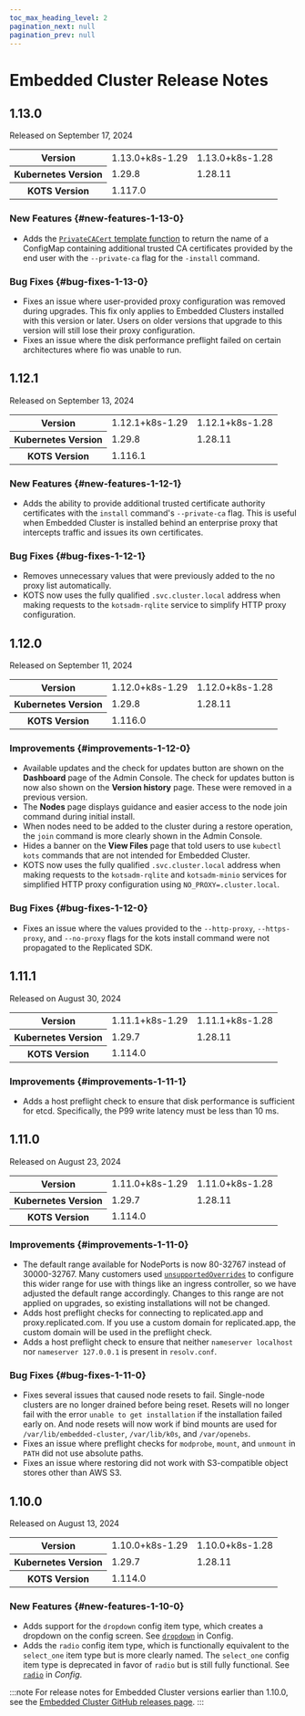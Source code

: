 ```yaml
---
toc_max_heading_level: 2
pagination_next: null
pagination_prev: null
---
```


# Embedded Cluster Release Notes

## 1.13.0

Released on September 17, 2024

<table>
  <tr>
    <th>Version</th>
    <td id="center">1.13.0+k8s-1.29</td>
    <td id="center">1.13.0+k8s-1.28</td>
  </tr>
  <tr>
    <th>Kubernetes Version</th>
    <td id="center">1.29.8</td>
    <td id="center">1.28.11</td>
  </tr>
  <tr>
    <th>KOTS Version</th>
    <td id="center" colspan="2">1.117.0</td>
  </tr>
</table>

### New Features {#new-features-1-13-0}

* Adds the [`PrivateCACert` template function](/reference/template-functions-static-context#privatecacert) to return the name of a ConfigMap containing additional trusted CA certificates provided by the end user with the `--private-ca` flag for the `-install` command.

### Bug Fixes {#bug-fixes-1-13-0}

* Fixes an issue where user-provided proxy configuration was removed during upgrades. This fix only applies to Embedded Clusters installed with this version or later. Users on older versions that upgrade to this version will still lose their proxy configuration.
* Fixes an issue where the disk performance preflight failed on certain architectures where fio was unable to run.

## 1.12.1

Released on September 13, 2024

<table>
  <tr>
    <th>Version</th>
    <td id="center">1.12.1+k8s-1.29</td>
    <td id="center">1.12.1+k8s-1.28</td>
  </tr>
  <tr>
    <th>Kubernetes Version</th>
    <td id="center">1.29.8</td>
    <td id="center">1.28.11</td>
  </tr>
  <tr>
    <th>KOTS Version</th>
    <td id="center" colspan="2">1.116.1</td>
  </tr>
</table>

### New Features {#new-features-1-12-1}

* Adds the ability to provide additional trusted certificate authority certificates with the `install` command's `--private-ca` flag. This is useful when Embedded Cluster is installed behind an enterprise proxy that intercepts traffic and issues its own certificates.

### Bug Fixes {#bug-fixes-1-12-1}

* Removes unnecessary values that were previously added to the no proxy list automatically.
* KOTS now uses the fully qualified `.svc.cluster.local` address when making requests to the `kotsadm-rqlite` service to simplify HTTP proxy configuration.

## 1.12.0

Released on September 11, 2024

<table>
  <tr>
    <th>Version</th>
    <td id="center">1.12.0+k8s-1.29</td>
    <td id="center">1.12.0+k8s-1.28</td>
  </tr>
  <tr>
    <th>Kubernetes Version</th>
    <td id="center">1.29.8</td>
    <td id="center">1.28.11</td>
  </tr>
  <tr>
    <th>KOTS Version</th>
    <td id="center" colspan="2">1.116.0</td>
  </tr>
</table>

### Improvements {#improvements-1-12-0}

* Available updates and the check for updates button are shown on the **Dashboard** page of the Admin Console. The check for updates button is now also shown on the **Version history** page. These were removed in a previous version.
* The **Nodes** page displays guidance and easier access to the node join command during initial install.
* When nodes need to be added to the cluster during a restore operation, the `join` command is more clearly shown in the Admin Console.
* Hides a banner on the **View Files** page that told users to use `kubectl kots` commands that are not intended for Embedded Cluster.
* KOTS now uses the fully qualified `.svc.cluster.local` address when making requests to the `kotsadm-rqlite` and `kotsadm-minio` services for simplified HTTP proxy configuration using `NO_PROXY=.cluster.local`.

### Bug Fixes {#bug-fixes-1-12-0}

* Fixes an issue where the values provided to the `--http-proxy`, `--https-proxy`, and `--no-proxy` flags for the kots install command were not propagated to the Replicated SDK.

## 1.11.1

Released on August 30, 2024

<table>
  <tr>
    <th>Version</th>
    <td id="center">1.11.1+k8s-1.29</td>
    <td id="center">1.11.1+k8s-1.28</td>
  </tr>
  <tr>
    <th>Kubernetes Version</th>
    <td id="center">1.29.7</td>
    <td id="center">1.28.11</td>
  </tr>
  <tr>
    <th>KOTS Version</th>
    <td id="center" colspan="2">1.114.0</td>
  </tr>
</table>

### Improvements {#improvements-1-11-1}

* Adds a host preflight check to ensure that disk performance is sufficient for etcd. Specifically, the P99 write latency must be less than 10 ms.

## 1.11.0

Released on August 23, 2024

<table>
  <tr>
    <th>Version</th>
    <td id="center">1.11.0+k8s-1.29</td>
    <td id="center">1.11.0+k8s-1.28</td>
  </tr>
  <tr>
    <th>Kubernetes Version</th>
    <td id="center">1.29.7</td>
    <td id="center">1.28.11</td>
  </tr>
  <tr>
    <th>KOTS Version</th>
    <td id="center" colspan="2">1.114.0</td>
  </tr>
</table>

### Improvements {#improvements-1-11-0}

* The default range available for NodePorts is now 80-32767 instead of 30000-32767. Many customers used [`unsupportedOverrides`](/reference/embedded-config#unsupportedoverrides) to configure this wider range for use with things like an ingress controller, so we have adjusted the default range accordingly. Changes to this range are not applied on upgrades, so existing installations will not be changed.
* Adds host preflight checks for connecting to replicated.app and proxy.replicated.com. If you use a custom domain for replicated.app, the custom domain will be used in the preflight check.
* Adds a host preflight check to ensure that neither `nameserver localhost` nor `nameserver 127.0.0.1` is present in `resolv.conf`.

### Bug Fixes {#bug-fixes-1-11-0}

* Fixes several issues that caused node resets to fail. Single-node clusters are no longer drained before being reset. Resets will no longer fail with the error `unable to get installation` if the installation failed early on. And node resets will now work if bind mounts are used for `/var/lib/embedded-cluster`, `/var/lib/k0s`, and `/var/openebs`.
* Fixes an issue where preflight checks for `modprobe`, `mount`, and `unmount` in `PATH` did not use absolute paths.
* Fixes an issue where restoring did not work with S3-compatible object stores other than AWS S3.

## 1.10.0

Released on August 13, 2024

<table>
  <tr>
    <th>Version</th>
    <td id="center">1.10.0+k8s-1.29</td>
    <td id="center">1.10.0+k8s-1.28</td>
  </tr>
  <tr>
    <th>Kubernetes Version</th>
    <td id="center">1.29.7</td>
    <td id="center">1.28.11</td>
  </tr>
  <tr>
    <th>KOTS Version</th>
    <td id="center" colspan="2">1.114.0</td>
  </tr>
</table>

### New Features {#new-features-1-10-0}

* Adds support for the `dropdown` config item type, which creates a dropdown on the config screen. See [`dropdown`](/reference/custom-resource-config#dropdown) in Config.
* Adds the `radio` config item type, which is functionally equivalent to the `select_one` item type but is more clearly named. The `select_one` config item type is deprecated in favor of `radio` but is still fully functional. See [`radio`](/reference/custom-resource-config#radio) in _Config_.

:::note
For release notes for Embedded Cluster versions earlier than 1.10.0, see the [Embedded Cluster GitHub releases page](https://github.com/replicatedhq/embedded-cluster/releases).
:::
